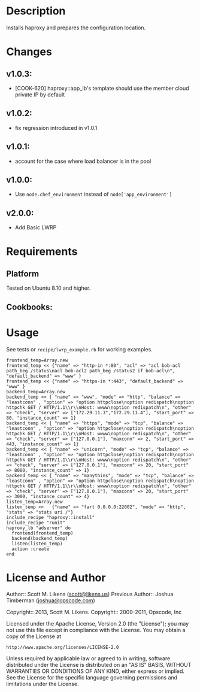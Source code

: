 Description
===========

Installs haproxy and prepares the configuration location.

Changes
=======

## v1.0.3:

* [COOK-620] haproxy::app_lb's template should use the member cloud private IP by default

## v1.0.2:

* fix regression introduced in v1.0.1

## v1.0.1:

* account for the case where load balancer is in the pool

## v1.0.0:

* Use `node.chef_environment` instead of `node['app_environment']`

## v2.0.0:

* Add Basic LWRP

Requirements
============

## Platform

Tested on Ubuntu 8.10 and higher.

## Cookbooks:

Usage
==================

See tests or `recipe/lwrp_example.rb` for working examples.

	frontend_temp=Array.new  
	frontend_temp << {"name" => "http-in *:80", "acl" => "acl bob-acl path_beg /status\nacl bob-acl2 path_beg /status2 if bob-acl\n", "default_backend" => "www" }  
	frontend_temp << {"name" => "https-in *:443", "default_backend" => "www" }  
	backend_temp=Array.new  
	backend_temp << { "name" => "www", "mode" => "http", "balance" => "leastconn" , "option" => "option httpclose\noption redispatch\noption httpchk GET / HTTP/1.1\\r\\nHost: wwww\noption redispatch\n", "other" => "check", "server" => ["172.29.11.3","172.29.11.4"], "start_port" => 80, "instance_count" => 1}  
	backend_temp << { "name" => "https", "mode" => "tcp", "balance" => "leastconn" , "option" => "option httpclose\noption redispatch\noption httpchk GET / HTTP/1.1\\r\\nHost: wwww\noption redispatch\n", "other" => "check", "server" => ["127.0.0.1"], "maxconn" => 2, "start_port" => 443, "instance_count" => 1}  
	backend_temp << { "name" => "unicorn", "mode" => "tcp", "balance" => "leastconn" , "option" => "option httpclose\noption redispatch\noption httpchk GET / HTTP/1.1\\r\\nHost: wwww\noption redispatch\n", "other" => "check", "server" => ["127.0.0.1"], "maxconn" => 20, "start_port" => 8080, "instance_count" => 1}  
	backend_temp << { "name" => "manythins", "mode" => "tcp", "balance" => "leastconn" , "option" => "option httpclose\noption redispatch\noption httpchk GET / HTTP/1.1\\r\\nHost: wwww\noption redispatch\n", "other" => "check", "server" => ["127.0.0.1"], "maxconn" => 20, "start_port" => 3000, "instance_count" => 4}  
	listen_temp=Array.new  
	listen_temp <<   {"name" => "fart 0.0.0.0:22002", "mode" => "http", "stats" => "stats uri /"}  
	include_recipe "haproxy::install"  
	include_recipe "runit"  
    haproxy_lb "adserver" do  
      frontend(frontend_temp)  
      backend(backend_temp)  
      listen(listen_temp)  
      action :create  
    end  

License and Author
==================

Author:: Scott M. Likens (<scott@likens.us>)
Previous Author:: Joshua Timberman (<joshua@opscode.com>)

Copyright:: 2013, Scott M. Likens.
Copyright:: 2009-2011, Opscode, Inc

Licensed under the Apache License, Version 2.0 (the "License");
you may not use this file except in compliance with the License.
You may obtain a copy of the License at

    http://www.apache.org/licenses/LICENSE-2.0

Unless required by applicable law or agreed to in writing, software
distributed under the License is distributed on an "AS IS" BASIS,
WITHOUT WARRANTIES OR CONDITIONS OF ANY KIND, either express or implied.
See the License for the specific language governing permissions and
limitations under the License.
